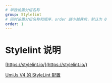 ```yaml
---
# 单独设置分组名称
group: Stylelint
# 同时设置分组名称和顺序，order 越小越靠前，默认为 0
order: 1
---
```


# Stylelint 说明

[https://stylelint.io/](https://stylelint.io/)

[UmiJs V4 的 StyleLint 配置](https://github.com/umijs/umi/blob/master/packages/lint/src/config/stylelint/index.ts)

